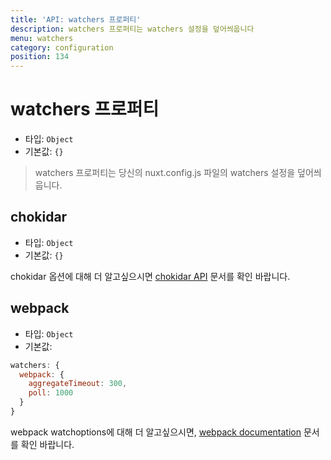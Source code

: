 ```yaml
---
title: 'API: watchers 프로퍼티'
description: watchers 프로퍼티는 watchers 설정을 덮어씌웁니다
menu: watchers
category: configuration
position: 134
---
```


# watchers 프로퍼티

- 타입: `Object`
- 기본값: `{}`

> watchers 프로퍼티는 당신의 nuxt.config.js 파일의 watchers 설정을 덮어씌웁니다.

## chokidar

- 타입: `Object`
- 기본값: `{}`

chokidar 옵션에 대해 더 알고싶으시면 [chokidar API](https://github.com/paulmillr/chokidar#api) 문서를 확인 바랍니다.

## webpack

- 타입: `Object`
- 기본값:

```js
watchers: {
  webpack: {
    aggregateTimeout: 300,
    poll: 1000
  }
}
```

webpack watchoptions에 대해 더 알고싶으시면, [webpack documentation](https://webpack.js.org/configuration/watch/#watchoptions) 문서를 확인 바랍니다.
